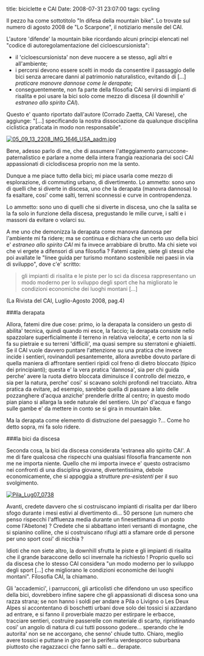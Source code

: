 title: biciclette e CAI
Date: 2008-07-31 23:07:00
tags: cycling
 

Il pezzo ha come sottotitolo "In difesa della mountain bike". Lo trovate sul numero di agosto 2008 de "Lo Scarpone", il notiziario mensile del CAI.  

L'autore 'difende' la mountain bike ricordando alcuni principi elencati nel "codice di autoregolamentazione del cicloescursionista":

  * il 'cicloescursionista' non deve nuocere a se stesso, agli altri e all'ambiente;
  * i percorsi devono essere scelti in modo da consentire il passaggio delle bici senza arrecare danni al patrimonio naturalistico, evitando di [...] _praticare manovre dannose come le derapate_;
  * conseguentemente, non fa parte della filosofia CAI servirsi di impianti di risalita e poi usare la bici solo come mezzo di discesa (il downhill e' _estraneo allo spirito CAI_).

Questo e' quanto riportato dall'autore (Corrado Zaetta, CAI Varese), che aggiunge: "[...] specificando la nostra dissociazione da qualunque disciplina ciclistica praticata in modo non responsabile".
  
[![05_09_13_2208_IMG_1646_USA_aadm.jpg](http://farm1.static.flickr.com/25/56668026_3cea23d578.jpg)](http://www.flickr.com/photos/aadm/56668026/)  

Bene, adesso parlo di me, che di assumere l'atteggiamento parruccone-paternalistico e parlare a nome della intera frangia reazionaria dei soci CAI appassionati di ciclodiscesa proprio non me la sento.

Dunque a me piace tutto della bici; mi piace usarla come mezzo di esplorazione, di commuting urbano, di divertimento. Lo ammetto: sono uno di quelli che si diverte in discesa, uno che la derapata (manovra dannosa) lo fa esaltare, cosi' come salti, terreni sconnessi e curve in contropendenza.

Lo ammetto: sono uno di quelli che si diverte in discesa, uno che la salita se la fa solo in funzione della discesa, pregustando le mille curve, i salti e i massoni da evitare o volarci su.

A me uno che demonizza la derapata come manovra dannosa per l'ambiente mi fa ridere; ma se continua e dichiara che un certo uso della bici e' _estraneo allo spirito CAI_ mi fa invece arrabbiare di brutto. Ma chi siete voi che vi ergete a difensori di una filosofia ? Fatemi capire, siete gli stessi che poi avallate le "linee guida per turismo montano sostenibile nei paesi in via di sviluppo", dove c'e' scritto:
 
> gli impianti di risalita e le piste per lo sci da discesa rappresentano un modo moderno per lo sviluppo degli sport che ha migliorato le condizioni economiche dei luoghi montani [...]  

(La Rivista del CAI, Luglio-Agosto 2008, pag.4)
  
  
###la derapata

Allora, fatemi dire due cose: primo, io la derapata la considero un gesto di abilita' tecnica, quindi quando mi esce, la faccio; la derapata consiste nello spazzolare superficialmente il terreno in relativa velocita', e certo non la si fa su pietraie e su terreni 'difficili', ma quasi sempre su sterratoni e ghiaietti. Se il CAI vuole davvero puntare l'attenzione su una pratica che invece incide i sentieri, rovinandoli pesantemente, allora avrebbe dovuto parlare di quella maniera di affrontare sentieri ripidi col freno di dietro bloccato (tipico dei principianti); questa e' la vera pratica 'dannosa', sia per chi guida perche' avere la ruota dietro bloccata diminuisce il controllo del mezzo, e sia per la natura, perche' cosi' si scavano solchi profondi nel tracciato. Altra pratica da evitare, ad esempio, sarebbe quella di passare a lato delle pozzanghere d'acqua anziche' prenderle dritte al centro; in questo modo pian piano si allarga la sede naturale del sentiero. Un po' d'acqua e fango sulle gambe e' da mettere in conto se si gira in mountain bike.

Ma la derapata come elemento di distruzione del paesaggio ?... Come ho detto sopra, mi fa solo ridere.
  
###la bici da discesa

Seconda cosa, la bici da discesa considerata 'estranea allo spirito CAI'. A me di fare qualcosa che rispecchi una qualsiasi filosofia francamente non me ne importa niente. Quello che mi importa invece e' questo ostracismo nei confronti di una disciplina giovane, divertentissima, debole economicamente, che si appoggia a strutture _pre-esistenti_ per il suo svolgimento.
  
[![Pila_Lug07_0738](http://farm2.static.flickr.com/1157/967373592_361d1ceba7.jpg)](http://www.flickr.com/photos/aadm/967373592/)  
  
Avanti, credete davvero che si costruiscano impianti di risalita per dar libero sfogo durante i mesi estivi al divertimento di... 50 persone (un numero che penso rispecchi l'affluenza media durante un finesettimana di un posto come l'Abetone) ? Credete che si abbattano interi versanti di montagne, che si spianino colline, che si costruiscano rifugi atti a sfamare orde di persone per uno sport cosi' di nicchia ? 

Idioti che non siete altro, la downhill sfrutta le piste e gli impianti di risalita che il grande baraccone dello sci invernale ha richiesto ! Proprio quello sci da discesa che lo stesso CAI considera "un modo moderno per lo sviluppo degli sport [...] che migliorano le condizioni economiche dei luoghi montani". Filosofia CAI, la chiamano.

Gli 'accademici', i parrucconi, gli articolisti che difendono un uso specifico della bici, dovrebbero infine sapere che gli appassionati di discesa sono una razza strana; se non hanno i soldi per andare a Pila o Livigno o Les Deux Alpes si accontentano di boschetti urbani dove solo dei tossici si azzardano ad entrare, e si fanno il proverbiale mazzo per estirpare le erbacce, tracciare sentieri, costruire passerelle con materiale di scarto, ripristinando cosi' un angolo di natura di cui tutti possono godere... sperando che le autorita' non se ne accorgano, che senno' chiude tutto. Chiaro, meglio avere tossici e puttane in giro per la periferia verdesporco suburbana piuttosto che ragazzacci che fanno salti e... derapate.
